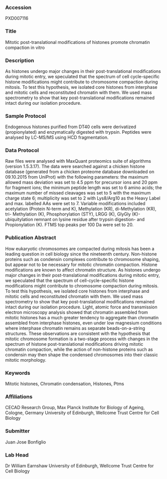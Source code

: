 ### Accession
PXD007116

### Title
Mitotic post-translational modifications of histones promote chromatin compaction in vitro

### Description
As histones undergo major changes in their post-translational modifications during mitotic entry, we speculated that the spectrum of cell cycle-specific histone modifications might contribute to chromosome compaction during mitosis. To test this hypothesis, we isolated core histones from interphase and mitotic cells and reconstituted chromatin with them. We used mass spectrometry to show that key post-translational modifications remained intact during our isolation procedure.

### Sample Protocol
Endogenous histones purified from DT40 cells were derivatized (propionylated) and enzymatically digested with trypsin. Peptides were analysed by LC-MS/MS using HCD fragmentation.

### Data Protocol
Raw files were analysed with MaxQuant proteomics suite of algorithms (version 1.5.3.17). The data were searched against a chicken histone database (generated from a chicken proteome database downloaded on 09.10.2015 from UniProt) with the following parameters: the maximum allowed mass deviation was set to 4.5 ppm for precursor ions and 20 ppm for fragment ions; the minimum peptide length was set to 6 amino acids; the maximum number of missed cleavages was set to 5 with the maximum charge state 6; multiplicity was set to 2 with Lys8/Arg10 as the Heavy Label and max. labelled AAs were set to 7. Variable modifications included acetylation (Protein N-term and K), Methylation (KR), di-Methylation (KR), tri- Methylation (K), Phosphorylation (STY), LRGG (K), GlyGly (K)- ubiquitylation remnant on lysine residue after trypsin digestion- and Propionylation (K). FTMS top peaks per 100 Da were set to 20.

### Publication Abstract
How eukaryotic chromosomes are compacted during mitosis has been a leading question in cell biology since the nineteenth century. Non-histone proteins such as condensin complexes contribute to chromosome shaping, but appear not to be necessary for mitotic chromatin compaction. Histone modifications are known to affect chromatin structure. As histones undergo major changes in their post-translational modifications during mitotic entry, we speculated that the spectrum of cell-cycle-specific histone modifications might contribute to chromosome compaction during mitosis. To test this hypothesis, we isolated core histones from interphase and mitotic cells and reconstituted chromatin with them. We used mass spectrometry to show that key post-translational modifications remained intact during our isolation procedure. Light, atomic force and transmission electron microscopy analysis showed that chromatin assembled from mitotic histones has a much greater tendency to aggregate than chromatin assembled from interphase histones, even under low magnesium conditions where interphase chromatin remains as separate beads-on-a-string structures. These observations are consistent with the hypothesis that mitotic chromosome formation is a two-stage process with changes in the spectrum of histone post-translational modifications driving mitotic chromatin compaction, while the action of non-histone proteins such as condensin may then shape the condensed chromosomes into their classic mitotic morphology.

### Keywords
Mitotic histones, Chromatin condensation, Histones, Ptms

### Affiliations
CECAD Research Group, Max Planck Institute for Biology of Ageing, Cologne, Germany
University of Edinburgh, Wellcome Trust Centre for Cell Biology

### Submitter
Juan Jose Bonfiglio

### Lab Head
Dr William Earnshaw
University of Edinburgh, Wellcome Trust Centre for Cell Biology


